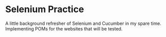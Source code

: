 # Selenium Practice

A little background refresher of Selenium and Cucumber in my spare time.
Implementing POMs for the websites that will be tested.
